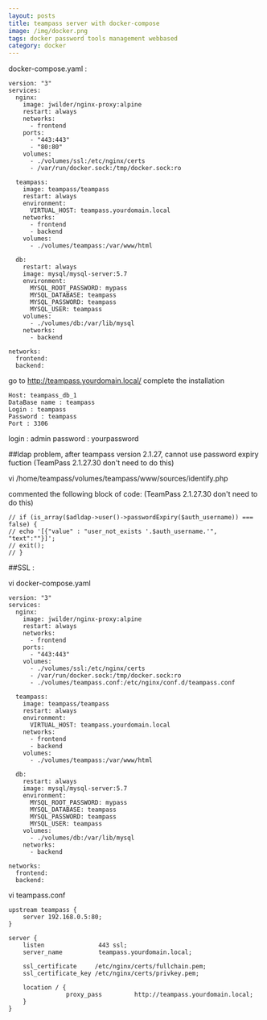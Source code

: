 ```yaml
---
layout: posts
title: teampass server with docker-compose
image: /img/docker.png
tags: docker password tools management webbased
category: docker
---
```


docker-compose.yaml :

```
version: "3"
services:
  nginx:
    image: jwilder/nginx-proxy:alpine
    restart: always
    networks:
      - frontend
    ports:
      - "443:443"
      - "80:80"
    volumes:
      - ./volumes/ssl:/etc/nginx/certs
      - /var/run/docker.sock:/tmp/docker.sock:ro

  teampass:
    image: teampass/teampass
    restart: always
    environment:
      VIRTUAL_HOST: teampass.yourdomain.local
    networks:
      - frontend
      - backend
    volumes:
      - ./volumes/teampass:/var/www/html

  db:
    restart: always
    image: mysql/mysql-server:5.7
    environment:
      MYSQL_ROOT_PASSWORD: mypass
      MYSQL_DATABASE: teampass
      MYSQL_PASSWORD: teampass
      MYSQL_USER: teampass
    volumes:
      - ./volumes/db:/var/lib/mysql
    networks:
      - backend

networks:
  frontend:
  backend:
```

go to http://teampass.yourdomain.local/
complete the installation

```
Host: teampass_db_1
DataBase name : teampass
Login : teampass
Password : teampass
Port : 3306
```

login : admin
password : yourpassword

##ldap problem, after teampass version 2.1.27, cannot use password expiry fuction (TeamPass 2.1.27.30 don't need to do this)

vi /home/teampass/volumes/teampass/www/sources/identify.php

commented the following block of code: (TeamPass 2.1.27.30 don't need to do this)

```
// if (is_array($adldap->user()->passwordExpiry($auth_username)) === false) {
// echo '[{"value" : "user_not_exists '.$auth_username.'", "text":""}]';
// exit();
// }
```


##SSL :

vi docker-compose.yaml

```
version: "3"
services:
  nginx:
    image: jwilder/nginx-proxy:alpine
    restart: always
    networks:
      - frontend
    ports:
      - "443:443"
    volumes:
      - ./volumes/ssl:/etc/nginx/certs
      - /var/run/docker.sock:/tmp/docker.sock:ro
      - ./volumes/teampass.conf:/etc/nginx/conf.d/teampass.conf

  teampass:
    image: teampass/teampass
    restart: always
    environment:
      VIRTUAL_HOST: teampass.yourdomain.local
    networks:
      - frontend
      - backend
    volumes:
      - ./volumes/teampass:/var/www/html

  db:
    restart: always
    image: mysql/mysql-server:5.7
    environment:
      MYSQL_ROOT_PASSWORD: mypass
      MYSQL_DATABASE: teampass
      MYSQL_PASSWORD: teampass
      MYSQL_USER: teampass
    volumes:
      - ./volumes/db:/var/lib/mysql
    networks:
      - backend

networks:
  frontend:
  backend:
```


vi teampass.conf

```
upstream teampass {
    server 192.168.0.5:80;
}

server {
    listen               443 ssl;
    server_name          teampass.yourdomain.local;

    ssl_certificate     /etc/nginx/certs/fullchain.pem;
    ssl_certificate_key /etc/nginx/certs/privkey.pem;

    location / {
                proxy_pass         http://teampass.yourdomain.local;
    }
}

```
